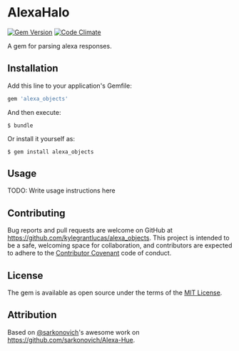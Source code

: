 # AlexaHalo
[![Gem Version](https://badge.fury.io/rb/alexa_objects.svg)](http://badge.fury.io/rb/alexa_objects)
[![Code Climate](https://codeclimate.com/github/kylegrantlucas/alexa_objects/badges/gpa.svg)](https://codeclimate.com/github/kylegrantlucas/alexa_objects) 

A gem for parsing alexa responses.

## Installation

Add this line to your application's Gemfile:

```ruby
gem 'alexa_objects'
```

And then execute:

    $ bundle

Or install it yourself as:

    $ gem install alexa_objects

## Usage

TODO: Write usage instructions here

## Contributing

Bug reports and pull requests are welcome on GitHub at https://github.com/kylegrantlucas/alexa_objects. This project is intended to be a safe, welcoming space for collaboration, and contributors are expected to adhere to the [Contributor Covenant](http://contributor-covenant.org) code of conduct.


## License

The gem is available as open source under the terms of the [MIT License](http://opensource.org/licenses/MIT).

## Attribution

Based on [@sarkonovich](https://github.com/sarkonovich)'s awesome work on https://github.com/sarkonovich/Alexa-Hue.
